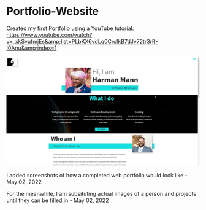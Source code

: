 # Portfolio-Website
Created my first Portfolio using a YouTube tutorial: https://www.youtube.com/watch?v=_xkSvufmjEs&amp;list=PLbKX6vdLq0CrcIkB7dJv72tr3rR-I0Anu&amp;index=1


<img src="Screenshot (82).png">

I added screenshots of how a completed web portfolio would look like - May 02, 2022

For the meanwhile, I am subsituting actual images of a person and projects until they can be filled in - May 02, 2022
